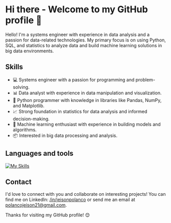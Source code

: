 
#  Hi there - Welcome to my GitHub profile 👋

Hello! I'm a systems engineer with experience in data analysis and a passion for data-related technologies. My primary focus is on using Python, SQL, and statistics to analyze data and build machine learning solutions in big data environments.

## Skills

- 💻 Systems engineer with a passion for programming and problem-solving.
- 📊 Data analyst with experience in data manipulation and visualization.
- 🐍 Python programmer with knowledge in libraries like Pandas, NumPy, and Matplotlib.
- 📈 Strong foundation in statistics for data analysis and informed decision-making.
- 🤖 Machine learning enthusiast with experience in building models and algorithms.
- 📦 Interested in big data processing and analysis.

## Languages and tools
  [![My Skills](https://skillicons.dev/icons?i=py,mysql,html,css,vscode,java,cpp)](https://skillicons.dev)

## Contact

I'd love to connect with you and collaborate on interesting projects! You can find me on LinkedIn: [/in/jeisonpolanco](https://www.linkedin.com/in/jeisonpolanco) or send me an email at polancojeison21@gmail.com.

Thanks for visiting my GitHub profile! 😊
